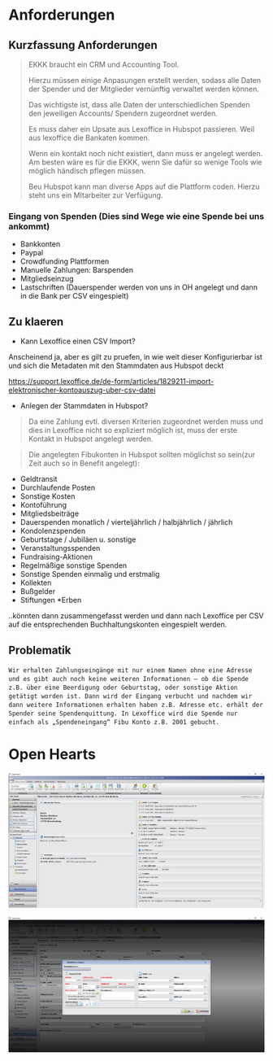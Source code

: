 <!-- TITLE: Spenden -->
<!-- SUBTITLE: A quick summary of Spenden -->

# Anforderungen

## Kurzfassung Anforderungen

> EKKK braucht ein CRM und Accounting Tool.
> 
> Hierzu müssen einige Anpasungen erstellt werden, sodass alle Daten der Spender und der Mitglieder vernünftig verwaltet werden können. 
> 
> Das wichtigste ist, dass alle Daten der unterschiedlichen Spenden den jeweiligen Accounts/ Spendern zugeordnet werden. 
> 
> Es muss daher ein Upsate aus Lexoffice in Hubspot passieren. Weil aus lexoffice die Bankaten kommen.
> 
> Wenn ein kontakt noch nicht existiert, dann muss er angelegt werden. Am besten wäre es für die EKKK, wenn Sie dafür so wenige Tools wie möglich händisch pflegen müssen. 
> 
> Beu Hubspot kann man diverse Apps auf die Plattform coden. Hierzu steht uns ein MItarbeiter zur Verfügung.
> 


### Eingang von Spenden (Dies sind Wege wie eine Spende bei uns ankommt)

* Bankkonten
* Paypal
* Crowdfunding Plattformen 
* Manuelle Zahlungen: Barspenden
* Mitgliedseinzug
* Lastschriften (Dauerspender werden von uns in OH angelegt und dann in die Bank per CSV eingespielt)


## Zu klaeren

- Kann Lexoffice einen CSV Import?

Anscheinend ja, aber es gilt zu pruefen, in wie weit dieser Konfigurierbar ist und sich die Metadaten mit den Stammdaten aus Hubspot deckt

https://support.lexoffice.de/de-form/articles/1829211-import-elektronischer-kontoauszug-uber-csv-datei

- Anlegen der Stammdaten in Hubspot?

> Da eine Zahlung evtl. diversen Kriterien zugeordnet werden muss und dies in Lexoffice nicht so expliziert möglich ist, muss der erste Kontakt in Hubspot angelegt werden. 


> Die angelegten Fibukonten in Hubspot sollten möglichst so sein(zur Zeit auch so in Benefit angelegt):
* Geldtransit
* Durchlaufende Posten
* Sonstige Kosten
* Kontoführung
* Mitgliedsbeiträge
* Dauerspenden monatlich / vierteljährlich / halbjährlich / jährlich
* Kondolenzspenden
* Geburtstage / Jubiläen u. sonstige
* Veranstaltungsspenden
* Fundraising-Aktionen
* Regelmäßige sonstige Spenden
* Sonstige Spenden einmalig und erstmalig
* Kollekten
* Bußgelder
* Stiftungen 
*Erben

..könnten dann zusammengefasst werden und dann nach Lexoffice per CSV auf die entsprechenden Buchhaltungskonten eingespielt werden.


## Problematik 

`Wir erhalten Zahlungseingänge mit nur einem Namen ohne eine Adresse und es gibt auch noch keine weiteren Informationen – ob die Spende z.B. über eine Beerdigung oder Geburtstag, oder sonstige Aktion getätigt worden ist. Dann wird der Eingang verbucht und nachdem wir dann weitere Informationen erhalten haben z.B. Adresse etc. erhält der Spender seine Spendenquittung.
In Lexoffice wird die Spende nur einfach als „Spendeneingang“ Fibu Konto z.B. 2001 gebucht.
`



# Open Hearts

![Stammsatz Aufbau Openhearts](/uploads/spenden/stammsatz-aufbau-openhearts.png "Stammsatz Aufbau Openhearts")

![Sollstellung Lastschrift Uber Stammsatz Anlegen](/uploads/spenden/sollstellung-lastschrift-uber-stammsatz-anlegen.png "Sollstellung Lastschrift Uber Stammsatz Anlegen")
